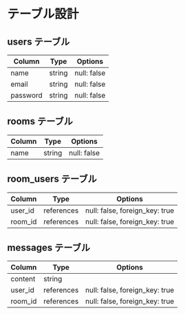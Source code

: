 # テーブル設計

## users テーブル

| Column   | Type   | Options     |
| -------- | ------ | ----------- |      
| name     | string | null: false |  
| email    | string | null: false |       
| password | string | null: false |

## rooms テーブル

| Column | Type   | Options     |
| ------ | ------ | ----------- |
| name  | string | null: false |  

## room_users テーブル

| Column  | Type    | Options                        |
| ------- | ------- | ------------------------------ |
| user_id | references | null: false, foreign_key: true |
| room_id | references | null: false, foreign_key: true |

## messages テーブル

| Column  | Type    | Options                        |
| ------- | ------- | ------------------------------ |
| content    | string  |
| user_id | references | null: false, foreign_key: true |
| room_id | references | null: false, foreign_key: true |
